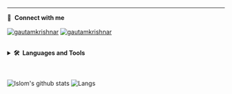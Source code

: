 <hr>

🔗 &nbsp;**Connect with me**
<p>
<a href="https://instagram.com/islom_ki" target="blank"><img align="center" src="https://raw.githubusercontent.com/rahuldkjain/github-profile-readme-generator/master/src/images/icons/Social/instagram.svg" alt="gautamkrishnar" height="30" width="40" /></a>
  <a href="mailto:islom.kdev@gmail.com" target="blank"><img align="center" src="https://upload.wikimedia.org/wikipedia/commons/thumb/7/7e/Gmail_icon_%282020%29.svg/2560px-Gmail_icon_%282020%29.svg.png" alt="gautamkrishnar" height="" width="30" /></a>
</p>

<br>

<details>
  <summary><b>🛠️&nbsp;&nbsp;Languages&nbsp;and&nbsp;Tools</b></summary>
  <br/>
    <a href="https://www.w3.org/html"><img align="left" alt="HTML5" width="26px" src="https://raw.githubusercontent.com/github/explore/80688e429a7d4ef2fca1e82350fe8e3517d3494d/topics/html/html.png" /></a>
    <a href="https://www.w3schools.com/css" target="_blank"><img align="left" alt="CSS3" width="26px" src="https://raw.githubusercontent.com/github/explore/80688e429a7d4ef2fca1e82350fe8e3517d3494d/topics/css/css.png" /></a>
    <a href="https://sass-lang.com" target="_blank"><img align="left" alt="SaSS" width="26px" src="https://raw.githubusercontent.com/github/explore/80688e429a7d4ef2fca1e82350fe8e3517d3494d/topics/sass/sass.png" /></a>
    <a href="https://getuikit.com/" target="_blank"><img align="left" alt="Tailwind UI" width="26px" src="https://cdn.freebiesupply.com/logos/large/2x/uikit-logo-png-transparent.png" /></a>
  <a href="https://tailwindcss.com/" target="_blank"><img align="left" alt="Tailwind UI" width="26px" src="https://upload.wikimedia.org/wikipedia/commons/thumb/d/d5/Tailwind_CSS_Logo.svg/2048px-Tailwind_CSS_Logo.svg.png" /></a>
    <a href="https://developer.mozilla.org/en-US/docs/Web/JavaScript" target="_blank"><img align="left" alt="JavaScript" width="26px" src="https://raw.githubusercontent.com/github/explore/80688e429a7d4ef2fca1e82350fe8e3517d3494d/topics/javascript/javascript.png" /></a>
  <a href="https://v3.vuejs.org/" target="_blank"><img align="left" alt="VUE.js" width="26px" src="https://vuejs.org/images/logo.png" /></a>
  <a href="https://git-scm.com/" target="_blank"><img align="left" alt="VUE.js" width="26px" src="https://git-scm.com/images/logos/downloads/Git-Icon-1788C.png" /></a>
  <a href="https://code.visualstudio.com/" target="_blank"><img align="left" alt="VUE.js" width="26px" src="https://upload.wikimedia.org/wikipedia/commons/thumb/9/9a/Visual_Studio_Code_1.35_icon.svg/2048px-Visual_Studio_Code_1.35_icon.svg.png" /></a>
  <a href="https://www.jetbrains.com/webstorm/" target="_blank"><img align="left" alt="VUE.js" width="26px" src="https://upload.wikimedia.org/wikipedia/commons/thumb/7/71/WebStorm_Icon.png/1024px-WebStorm_Icon.png" /></a>
<!--     <a href="https://www.figma.com/" target="_blank"><img align="left" alt="VUE.js" width="26px" src="https://upload.wikimedia.org/wikipedia/commons/3/33/Figma-logo.svg" /></a> -->
  
</details>

<br>
<br>

![Islom's github stats](https://github-readme-stats.vercel.app/api?username=iUxeps&count_private=true&bg_color=30,e96443,904e95&title_color=fff&text_color=fff)
![Langs](https://github-readme-stats.vercel.app/api/top-langs/?username=iUxeps&theme=algolia&layout=compact&langs_count=10&hide=Jupyter%20Notebook&bg_color=30,e96443,904e95&title_color=fff&text_color=fff)
